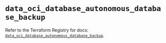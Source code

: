 # `data_oci_database_autonomous_database_backup`

Refer to the Terraform Registry for docs: [`data_oci_database_autonomous_database_backup`](https://registry.terraform.io/providers/hashicorp/oci/7.19.0/docs/data-sources/database_autonomous_database_backup).
